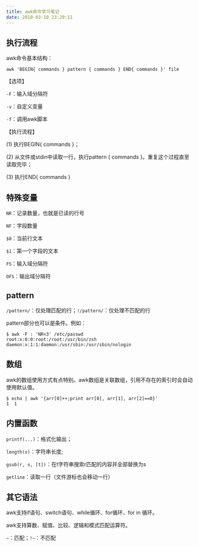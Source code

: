 ```yaml
---
title: awk命令学习笔记
date: 2018-03-10 23:29:11
---
```




## 执行流程

awk命令基本结构：

``` Shell
awk 'BEGIN{ commands } pattern { commands } END{ commands }' file
```

【选项】

`-F`：输入域分隔符

`-v`：自定义变量

`-f`：调用awk脚本

【执行流程】

<!-- more -->

(1) 执行BEGIN{ commands }；

(2) 从文件或stdin中读取一行，执行pattern { commands }。重复这个过程直至读取完毕；

(3) 执行END{ commands }

## 特殊变量

`NR`：记录数量，也就是已读的行号

`NF`：字段数量

`$0`：当前行文本

`$1`：第一个字段的文本

`FS`：输入域分隔符

`OFS`：输出域分隔符

## pattern

`/pattern/`：仅处理匹配的行；`!/pattern/`：仅处理不匹配的行

pattern部分也可以是条件。例如：

``` Shell
$ awk -F : 'NR<3' /etc/passwd
root:x:0:0:root:/root:/usr/bin/zsh
daemon:x:1:1:daemon:/usr/sbin:/usr/sbin/nologin
```

## 数组

awk的数组使用方式有点特别。awk数组是关联数组，引用不存在的索引时会自动使用默认值。

``` Shell
$ echo | awk '{arr[0]++;print arr[0], arr[1], arr[2]==0}'
1  1
```

## 内置函数

`printf(...)`：格式化输出；

`length(s)`：字符串长度;

`gsub(r, s, [t])`：在t字符串搜索r匹配的内容并全部替换为s

`getline`：读取一行（文件游标也会移动一行）

## 其它语法

awk支持if语句、switch语句、while循环、for循环、for in 循环。

awk支持算数、赋值、比较、逻辑和模式匹配运算符。

`~`：匹配；`!~`：不匹配
